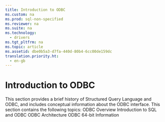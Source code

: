 ```yaml
---
title: Introduction to ODBC
ms.custom: na
ms.prod: sql-non-specified
ms.reviewer: na
ms.suite: na
ms.technology: 
  - drivers
ms.tgt_pltfrm: na
ms.topic: article
ms.assetid: dbe0b5a3-d7fa-440d-80b4-6cc00de159dc
translation.priority.ht: 
  - en-gb
---
```

# Introduction to ODBC
<?xml version="1.0" encoding="utf-8"?>
<developerOrientationDocument xmlns="http://ddue.schemas.microsoft.com/authoring/2003/5" xmlns:xlink="http://www.w3.org/1999/xlink" xmlns:xsi="http://www.w3.org/2001/XMLSchema-instance" xsi:schemaLocation="http://ddue.schemas.microsoft.com/authoring/2003/5 http://dduestorage.blob.core.windows.net/ddueschema/developer.xsd">
  <introduction>
    <para>This section provides a brief history of Structured Query Language and ODBC, and includes conceptual information about the ODBC interface. </para>
    <para>This section contains the following topics:  </para>
    <list class="bullet">
      <listItem>
        <para>
          <legacyLink xlink:href="233315bd-2b7f-4b20-9978-e920e1ea9a07">ODBC Overview</legacyLink>         </para>
      </listItem>
      <listItem>
        <para>
          <legacyLink xlink:href="27ed4223-89ff-4044-8bb9-19c8eafa8ad8">Introduction to SQL and ODBC</legacyLink>         </para>
      </listItem>
      <listItem>
        <para>
          <legacyLink xlink:href="2604f492-587b-4a51-9876-59a7870b3ef2">ODBC Architecture</legacyLink>         </para>
      </listItem>
      <listItem>
        <para>
          <link xlink:href="ed9851ce-44ee-4c8e-b626-1d0b52da30fe">ODBC 64-bit Information</link>
        </para>
      </listItem>
    </list>
  </introduction>
  <relatedTopics />
</developerOrientationDocument>
